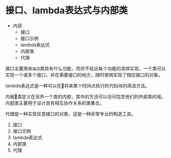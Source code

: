 #   接口、lambda表达式与内部类

-   内容
    -   接口
    -   接口示例
    -   lambda表达式
    -   内部类
    -   代理

接口主要用来`描述`类具有什么功能，而并不给出每个功能的具体实现，一个类可以实现一个或多个接口，并在需要接口的地方，随时使用实现了相应接口的对象。

lambds表达式是一种可以在将来某个时间点执行的代码块的简洁方法。

内被类定义在另外一个类的内部，其中的方法可以访问包含他们的外部类的域。内部类主要用于设计具有相互协作关系的类集合。

代理是一种实现任意接口的对象，这是一种非常专业的构造工具。

1.   接口
2.   接口示例
3.   lambda表达式
4.   内部类
5.   代理
